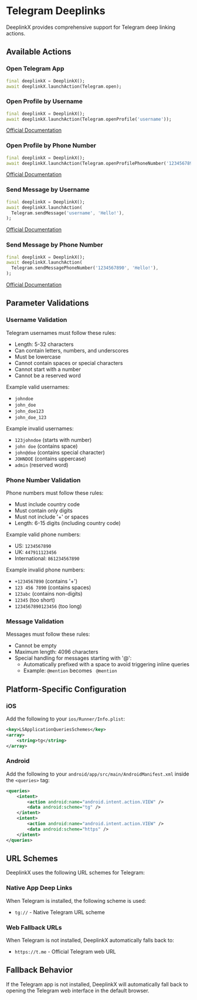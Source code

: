 # Telegram Deeplinks

DeeplinkX provides comprehensive support for Telegram deep linking actions.

## Available Actions

### Open Telegram App
```dart
final deeplinkX = DeeplinkX();
await deeplinkX.launchAction(Telegram.open);
```

### Open Profile by Username
```dart
final deeplinkX = DeeplinkX();
await deeplinkX.launchAction(Telegram.openProfile('username'));
```
[Official Documentation](https://core.telegram.org/api/links#public-username-links)

### Open Profile by Phone Number
```dart
final deeplinkX = DeeplinkX();
await deeplinkX.launchAction(Telegram.openProfilePhoneNumber('1234567890'));
```
[Official Documentation](https://core.telegram.org/api/links#phone-number-links)

### Send Message by Username
```dart
final deeplinkX = DeeplinkX();
await deeplinkX.launchAction(
  Telegram.sendMessage('username', 'Hello!'),
);
```
[Official Documentation](https://core.telegram.org/api/links#public-username-links)

### Send Message by Phone Number
```dart
final deeplinkX = DeeplinkX();
await deeplinkX.launchAction(
  Telegram.sendMessagePhoneNumber('1234567890', 'Hello!'),
);
```
[Official Documentation](https://core.telegram.org/api/links#phone-number-links)

## Parameter Validations

### Username Validation
Telegram usernames must follow these rules:
- Length: 5-32 characters
- Can contain letters, numbers, and underscores
- Must be lowercase
- Cannot contain spaces or special characters
- Cannot start with a number
- Cannot be a reserved word

Example valid usernames:
- `johndoe`
- `john_doe`
- `john_doe123`
- `john_doe_123`

Example invalid usernames:
- `123johndoe` (starts with number)
- `john doe` (contains space)
- `john@doe` (contains special character)
- `JOHNDOE` (contains uppercase)
- `admin` (reserved word)

### Phone Number Validation
Phone numbers must follow these rules:
- Must include country code
- Must contain only digits
- Must not include '+' or spaces
- Length: 6-15 digits (including country code)

Example valid phone numbers:
- US: `1234567890`
- UK: `447911123456`
- International: `861234567890`

Example invalid phone numbers:
- `+1234567890` (contains '+')
- `123 456 7890` (contains spaces)
- `123abc` (contains non-digits)
- `12345` (too short)
- `1234567890123456` (too long)

### Message Validation
Messages must follow these rules:
- Cannot be empty
- Maximum length: 4096 characters
- Special handling for messages starting with '@':
  - Automatically prefixed with a space to avoid triggering inline queries
  - Example: `@mention` becomes ` @mention`

## Platform-Specific Configuration

### iOS
Add the following to your `ios/Runner/Info.plist`:
```xml
<key>LSApplicationQueriesSchemes</key>
<array>
    <string>tg</string>
</array>
```

### Android
Add the following to your `android/app/src/main/AndroidManifest.xml` inside the `<queries>` tag:
```xml
<queries>
    <intent>
        <action android:name="android.intent.action.VIEW" />
        <data android:scheme="tg" />
    </intent>
    <intent>
        <action android:name="android.intent.action.VIEW" />
        <data android:scheme="https" />
    </intent>
</queries>
```

## URL Schemes

DeeplinkX uses the following URL schemes for Telegram:

### Native App Deep Links
When Telegram is installed, the following scheme is used:
- `tg://` - Native Telegram URL scheme

### Web Fallback URLs
When Telegram is not installed, DeeplinkX automatically falls back to:
- `https://t.me` - Official Telegram web URL 

## Fallback Behavior
If the Telegram app is not installed, DeeplinkX will automatically fall back to opening the Telegram web interface in the default browser.
